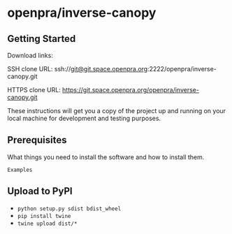 # openpra/inverse-canopy



## Getting Started

Download links:

SSH clone URL: ssh://git@git.space.openpra.org:2222/openpra/inverse-canopy.git

HTTPS clone URL: https://git.space.openpra.org/openpra/inverse-canopy.git



These instructions will get you a copy of the project up and running on your local machine for development and testing purposes.

## Prerequisites

What things you need to install the software and how to install them.

```
Examples
```

## Upload to PyPI

- `python setup.py sdist bdist_wheel`
- `pip install twine`
- `twine upload dist/*`